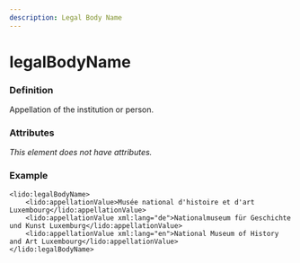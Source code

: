 ```yaml
---
description: Legal Body Name
---
```


# legalBodyName

### Definition

Appellation of the institution or person.

### Attributes

_This element does not have attributes._

### Example

```markup
<lido:legalBodyName>
    <lido:appellationValue>Musée national d'histoire et d'art Luxembourg</lido:appellationValue>
    <lido:appellationValue xml:lang="de">Nationalmuseum für Geschichte und Kunst Luxemburg</lido:appellationValue>
    <lido:appellationValue xml:lang="en">National Museum of History and Art Luxembourg</lido:appellationValue>
</lido:legalBodyName>
```

